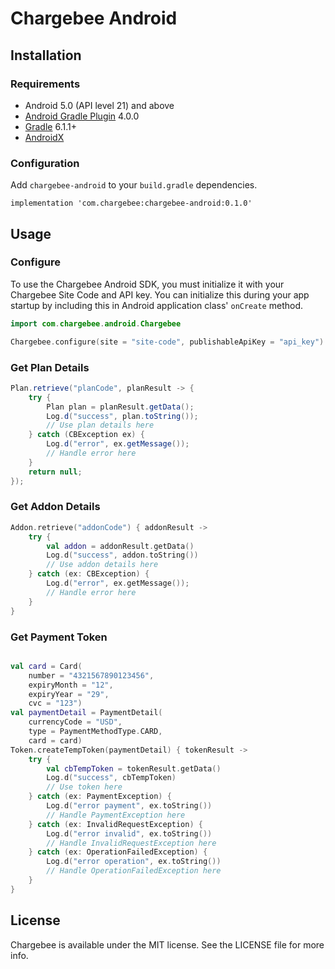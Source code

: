 # Chargebee Android

## Installation

### Requirements
* Android 5.0 (API level 21) and above
* [Android Gradle Plugin](https://developer.android.com/studio/releases/gradle-plugin) 4.0.0
* [Gradle](https://gradle.org/releases/) 6.1.1+
* [AndroidX](https://developer.android.com/jetpack/androidx/)

### Configuration

Add `chargebee-android` to your `build.gradle` dependencies.

```
implementation 'com.chargebee:chargebee-android:0.1.0'
```

## Usage

### Configure
To use the Chargebee Android SDK, you must initialize it with your Chargebee Site Code and API key. You can initialize this during your app startup by including this in Android application class' `onCreate` method.

```kotlin
import com.chargebee.android.Chargebee

Chargebee.configure(site = "site-code", publishableApiKey = "api_key")
```

### Get Plan Details

```java
Plan.retrieve("planCode", planResult -> {
    try {
        Plan plan = planResult.getData();
        Log.d("success", plan.toString());
        // Use plan details here
    } catch (CBException ex) {
        Log.d("error", ex.getMessage());
        // Handle error here
    }
    return null;
});
```

### Get Addon Details

```kotlin
Addon.retrieve("addonCode") { addonResult ->
    try {
        val addon = addonResult.getData()
        Log.d("success", addon.toString())
        // Use addon details here
    } catch (ex: CBException) {
        Log.d("error", ex.getMessage());
        // Handle error here
    }
}
```

### Get Payment Token
```kotlin

val card = Card(
    number = "4321567890123456",
    expiryMonth = "12",
    expiryYear = "29",
    cvc = "123")
val paymentDetail = PaymentDetail(
    currencyCode = "USD",
    type = PaymentMethodType.CARD,
    card = card)
Token.createTempToken(paymentDetail) { tokenResult ->
    try {
        val cbTempToken = tokenResult.getData()
        Log.d("success", cbTempToken)
        // Use token here
    } catch (ex: PaymentException) {
        Log.d("error payment", ex.toString())
        // Handle PaymentException here
    } catch (ex: InvalidRequestException) {
        Log.d("error invalid", ex.toString())
        // Handle InvalidRequestException here
    } catch (ex: OperationFailedException) {
        Log.d("error operation", ex.toString())
        // Handle OperationFailedException here
    }
}
```

## License

Chargebee is available under the MIT license. See the LICENSE file for more info.
